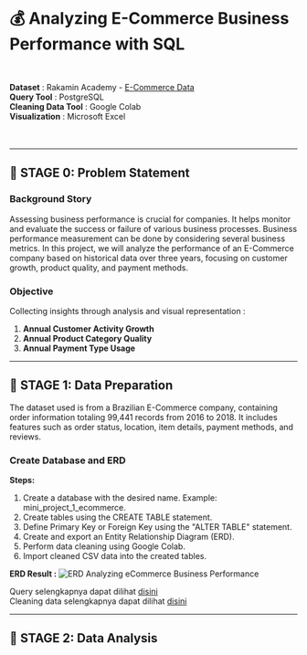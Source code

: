 # 💰 **Analyzing E-Commerce Business Performance with SQL**
<br>

**Dataset** : Rakamin Academy - [E-Commerce Data](https://drive.google.com/file/d/1eoVIp1M-bLANtnfjY7Y65k45ThgWCnPe/view?usp=drive_link) <br>
**Query Tool** : PostgreSQL <br> 
**Cleaning Data Tool** : Google Colab <br> 
**Visualization** : Microsoft Excel <br>
<br>
<br>

---

## 📂 **STAGE 0: Problem Statement**

### **Background Story**
Assessing business performance is crucial for companies. It helps monitor and evaluate the success or failure of various business processes. Business performance measurement can be done by considering several business metrics. In this project, we will analyze the performance of an E-Commerce company based on historical data over three years, focusing on customer growth, product quality, and payment methods.

### **Objective**
Collecting insights through analysis and visual representation :
1. **Annual Customer Activity Growth**
2. **Annual Product Category Quality**
3. **Annual Payment Type Usage**

---

## 📂 **STAGE 1: Data Preparation**

The dataset used is from a Brazilian E-Commerce company, containing order information totaling 99,441 records from 2016 to 2018. It includes features such as order status, location, item details, payment methods, and reviews.

### **Create Database and ERD**
**Steps:**
1. Create a database with the desired name. Example: mini_project_1_ecommerce.
2. Create tables using the CREATE TABLE statement.
3. Define Primary Key or Foreign Key using the "ALTER TABLE" statement.
4. Create and export an Entity Relationship Diagram (ERD).
5. Perform data cleaning using Google Colab.
6. Import cleaned CSV data into the created tables. <br>

**ERD Result :**
![ERD Analyzing eCommerce Business Performance](https://github.com/mzfarhan/Analyzing-eCommerce-Business-Performance-with-SQL/assets/64683758/c8c2aab0-2416-4d34-a33a-38fc88be7048)

Query selengkapnya dapat dilihat [disini](https://github.com/mzfarhan/Analyzing-eCommerce-Business-Performance-with-SQL/blob/main/sql_query/Create%20Table%20Query.sql) <br>
Cleaning data selengkapnya dapat dilihat [disini](https://github.com/mzfarhan/Analyzing-eCommerce-Business-Performance-with-SQL/blob/main/Preprocessing_Data_ecommerce.ipynb) <br>

---

## 📂 **STAGE 2: Data Analysis**
